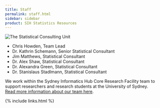 ```yaml
---
title: Staff
permalink: staff.html
sidebar: sidebar
product: SIH Statistics Resources
---
```


![The Statistical Consulting Unit](assets/stats_team_2023_1.png)


* Chris Howden, Team Lead
* Dr. Kathrin Schemann, Senior Statistical Consultant
* Jim Matthews, Statistical Consultant
* Dr. Alex Shaw, Statistical Consultant
* Dr. Alexandra Green, Statistical Consultant
* Dr. Stanislaus Stadlmann, Statistical Consultant


We work within the Sydney Informatics Hub Core Research Facility team to support researchers and research students at the University of Sydney. [Read more information about our team here](https://www.sydney.edu.au/research/facilities/sydney-informatics-hub/our-staff.html).

{% include links.html %}

